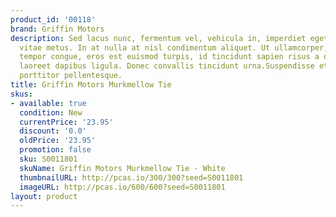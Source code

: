 ```yaml
---
product_id: '00118'
brand: Griffin Motors
description: Sed lacus nunc, fermentum vel, vehicula in, imperdiet eget, urna. Donec
  vitae metus. In at nulla at nisl condimentum aliquet. Ut ullamcorper, ligula eu
  tempor congue, eros est euismod turpis, id tincidunt sapien risus a quam. Donec
  laoreet dapibus ligula. Donec convallis tincidunt urna.Suspendisse et orci et arcu
  porttitor pellentesque.
title: Griffin Motors Murkmellow Tie
skus:
- available: true
  condition: New
  currentPrice: '23.95'
  discount: '0.0'
  oldPrice: '23.95'
  promotion: false
  sku: S0011801
  skuName: Griffin Motors Murkmellow Tie - White
  thumbnailURL: http://pcas.io/300/300?seed=S0011801
  imageURL: http://pcas.io/600/600?seed=S0011801
layout: product
---
```


